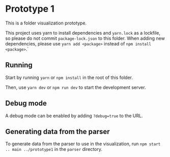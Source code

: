 # Prototype 1

This is a folder visualization prototype.


This project uses yarn to install dependencies and `yarn.lock` as a lockfile, so please do not commit `package-lock.json` to this folder. When adding new dependencies, please use `yarn add <package>` instead of `npm install <package>`.`

## Running

Start by running `yarn` or `npm install` in the root of this folder.

Then, use `yarn dev` or `npm run dev` to start the development server.

## Debug mode

A debug mode can be enabled by adding `?debug=true` to the URL.

## Generating data from the parser

To generate data from the parser to use in the visualization, run `npm start .. main ../prototype1` in the `parser` directory.
